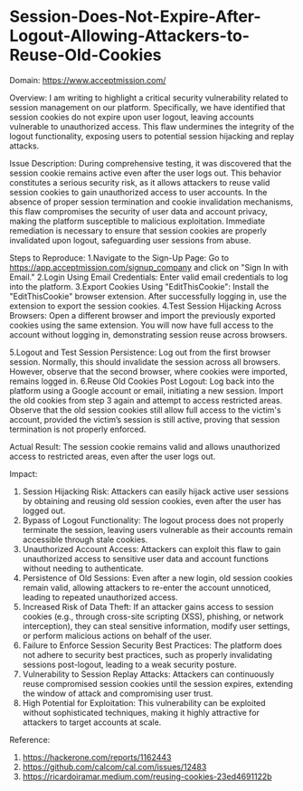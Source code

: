 # Session-Does-Not-Expire-After-Logout-Allowing-Attackers-to-Reuse-Old-Cookies
Domain: https://www.acceptmission.com/


Overview: I am writing to highlight a critical security vulnerability related to session management on our platform. Specifically, we have identified that session cookies do not expire upon user logout, leaving accounts vulnerable to unauthorized access. This flaw undermines the integrity of the logout functionality, exposing users to potential session hijacking and replay attacks.

Issue Description: During comprehensive testing, it was discovered that the session cookie remains active even after the user logs out. This behavior constitutes a serious security risk, as it allows attackers to reuse valid session cookies to gain unauthorized access to user accounts. In the absence of proper session termination and cookie invalidation mechanisms, this flaw compromises the security of user data and account privacy, making the platform susceptible to malicious exploitation. Immediate remediation is necessary to ensure that session cookies are properly invalidated upon logout, safeguarding user sessions from abuse.

Steps to Reproduce:
1.Navigate to the Sign-Up Page:
Go to https://app.acceptmission.com/signup_company  and click on "Sign In with Email."
2.Login Using Email Credentials:
Enter valid email credentials to log into the platform.
3.Export Cookies Using "EditThisCookie":
Install the "EditThisCookie" browser extension.
After successfully logging in, use the extension to export the session cookies.
4.Test Session Hijacking Across Browsers:
Open a different browser and import the previously exported cookies using the same extension.
You will now have full access to the account without logging in, demonstrating session reuse across browsers.


5.Logout and Test Session Persistence:
Log out from the first browser session. Normally, this should invalidate the session across all browsers.
However, observe that the second browser, where cookies were imported, remains logged in.
6.Reuse Old Cookies Post Logout:
Log back into the platform using a Google account or email, initiating a new session.
Import the old cookies from step 3 again and attempt to access restricted areas.
Observe that the old session cookies still allow full access to the victim's account, provided the victim’s session is still active, proving that session termination is not properly enforced.


Actual Result:
The session cookie remains valid and allows unauthorized access to restricted areas, even after the user logs out.

Impact:
1.	Session Hijacking Risk: Attackers can easily hijack active user sessions by obtaining and reusing old session cookies, even after the user has logged out.
2.	Bypass of Logout Functionality: The logout process does not properly terminate the session, leaving users vulnerable as their accounts remain accessible through stale cookies.
3.	Unauthorized Account Access: Attackers can exploit this flaw to gain unauthorized access to sensitive user data and account functions without needing to authenticate.
4.	Persistence of Old Sessions: Even after a new login, old session cookies remain valid, allowing attackers to re-enter the account unnoticed, leading to repeated unauthorized access.
5.	Increased Risk of Data Theft: If an attacker gains access to session cookies (e.g., through cross-site scripting (XSS), phishing, or network interception), they can steal sensitive information, modify user settings, or perform malicious actions on behalf of the user.
6.	Failure to Enforce Session Security Best Practices: The platform does not adhere to security best practices, such as properly invalidating sessions post-logout, leading to a weak security posture.
7.	Vulnerability to Session Replay Attacks: Attackers can continuously reuse compromised session cookies until the session expires, extending the window of attack and compromising user trust.
8.	High Potential for Exploitation: This vulnerability can be exploited without sophisticated techniques, making it highly attractive for attackers to target accounts at scale.



Reference:
1.	https://hackerone.com/reports/1162443
2.	https://github.com/calcom/cal.com/issues/12483
3.	https://ricardoiramar.medium.com/reusing-cookies-23ed4691122b
